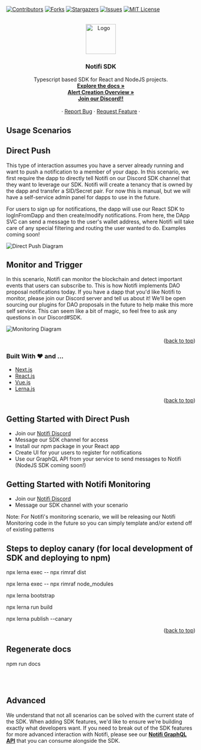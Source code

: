 <div id="top"></div>

[![Contributors][contributors-shield]][contributors-url]
[![Forks][forks-shield]][forks-url]
[![Stargazers][stars-shield]][stars-url]
[![Issues][issues-shield]][issues-url]
[![MIT License][license-shield]][license-url]



<!-- PROJECT LOGO -->
<br />
<div align="center">
  <a href="https://github.com/notifi-network/notifi-sdk-ts">
    <img src="images/logo.jpg" alt="Logo" width="80" height="80">
  </a>

  <h3 align="center">Notifi SDK</h3>

  <p align="center">
    Typescript based SDK for React and NodeJS projects.
    <br />
    <a href="https://notifi-network.github.io/notifi-sdk-ts/"><strong>Explore the docs »</strong></a><br />
    <a href="https://docs.notifi.network/AlertCreateGuide.html"><strong>Alert Creation Overview »</strong></a>
    <br />
    <a href="https://discord.gg/nAqR3mk3rv"><strong>Join our Discord!!</strong></a>
    <br />
    <br />
    ·
    <a href="https://github.com/notifi-network/notifi-sdk-ts/issues">Report Bug</a>
    ·
    <a href="https://github.com/notifi-network/notifi-sdk-ts/issues">Request Feature</a>
    ·
  </p>
</div>



<!-- ABOUT THE PROJECT -->
## Usage Scenarios
<h2>Direct Push</h2>
This type of interaction assumes you have a server already running and want to push a notification to a member of your dapp. In this scenario, we first require the dapp to directly tell Notifi on our Discord SDK channel that they want to leverage our SDK. Notifi will create a tenancy that is owned by the dapp and transfer a SID/Secret pair. For now this is manual, but we will have a self-service admin panel for dapps to use in the future.

For users to sign up for notifications, the dapp will use our React SDK to logInFromDapp and then create/modify notifications. From here, the DApp SVC can send a message to the user's wallet address, where Notifi will take care of any special filtering and routing the user wanted to do. Examples coming soon!


![Direct Push Diagram][scenario-push-diagram]

<h2>Monitor and Trigger</h2>
In this scenario, Notifi can monitor the blockchain and detect important events that users can subscribe to. This is how Notifi implements DAO proposal notifications today. If you have a dapp that you'd like Notifi to monitor, please join our Discord server and tell us about it! We'll be open sourcing our plugins for DAO proposals in the future to help make this more self service. This can seem like a bit of magic, so feel free to ask any questions in our Discord#SDK.

![Monitoring Diagram][scenario-monitor-diagram]

<p align="right">(<a href="#top">back to top</a>)</p>



### Built With ❤️ and ...



* [Next.js](https://nextjs.org/)
* [React.js](https://reactjs.org/)
* [Vue.js](https://vuejs.org/)
* [Lerna.js](https://lerna.js.org/)

<p align="right">(<a href="#top">back to top</a>)</p>



<!-- GETTING STARTED -->
## Getting Started with Direct Push
 - Join our <a href="https://discord.gg/nAqR3mk3rv">Notifi Discord</a>
 - Message our SDK channel for access
 - Install our npm package in your React app
 - Create UI for your users to register for notifications
 - Use our GraphQL API from your service to send messages to Notifi (NodeJS SDK coming soon!)

## Getting Started with Notifi Monitoring
 - Join our <a href="https://discord.gg/nAqR3mk3rv">Notifi Discord</a>
 - Message our SDK channel with your scenario

Note: For Notifi's monitoring scenario, we will be releasing our Notifi Monitoring code in the future so you can simply template and/or extend off of existing patterns


## Steps to deploy canary (for local development of SDK and deploying to npm)
npx lerna exec -- npx rimraf dist

npx lerna exec -- npx rimraf node_modules

npx lerna bootstrap

npx lerna run build

npx lerna publish --canary




<p align="right">(<a href="#top">back to top</a>)</p>





<!-- MARKDOWN LINKS & IMAGES -->
<!-- https://www.markdownguide.org/basic-syntax/#reference-style-links -->
[contributors-shield]: https://img.shields.io/github/contributors/notifi-network/notifi-sdk-ts.svg?style=for-the-badge
[contributors-url]: https://github.com/notifi-network/notifi-sdk-ts/graphs/contributors
[forks-shield]: https://img.shields.io/github/forks/notifi-network/notifi-sdk-ts.svg?style=for-the-badge
[forks-url]: https://github.com/notifi-network/notifi-sdk-ts/network/members
[stars-shield]: https://img.shields.io/github/stars/notifi-network/notifi-sdk-ts.svg?style=for-the-badge
[stars-url]: https://github.com/notifi-network/notifi-sdk-ts/stargazers
[issues-shield]: https://img.shields.io/github/issues/notifi-network/notifi-sdk-ts.svg?style=for-the-badge
[issues-url]: https://github.com/notifi-network/notifi-sdk-ts/issues
[license-shield]: https://img.shields.io/github/license/notifi-network/notifi-sdk-ts.svg?style=for-the-badge
[license-url]: https://github.com/notifi-network/notifi-sdk-ts/blob/main/LICENSE.txt
[scenario-push-diagram]: images/push_diagram.svg
[scenario-monitor-diagram]: images/monitor_diagram.svg


## Regenerate docs
npm run docs

<br/>
<br/>

## Advanced
We understand that not all scenarios can be solved with the current state of the SDK. When adding SDK features, we'd like to ensure we're building exactly what developers want. If you need to break out of the SDK features for more advanced interaction with Notifi, please see our <a href="https://docs.notifi.network"><strong>Notifi GraphQL API</strong></a> that you can consume alongside the SDK.